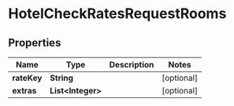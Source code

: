 # HotelCheckRatesRequestRooms

## Properties
Name | Type | Description | Notes
------------ | ------------- | ------------- | -------------
**rateKey** | **String** |  |  [optional]
**extras** | **List&lt;Integer&gt;** |  |  [optional]
